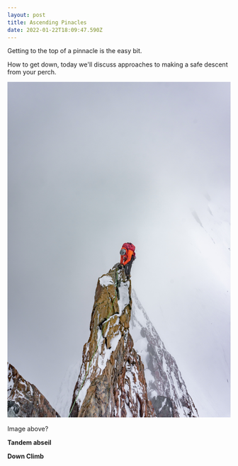 ```yaml
---
layout: post
title: Ascending Pinacles
date: 2022-01-22T18:09:47.590Z
---
```

Getting to the top of a pinnacle is the easy bit.

How to get down, today we'll discuss approaches to making a safe descent from your perch.

![alt text](/src/images/uploads/sylvain-mauroux-uiqebdwseme-unsplash.jpg "Up and down")

Image above?

**Tandem abseil**

**Down Climb**